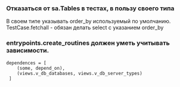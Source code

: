 
### Отказаться от sa.Tables в тестах, в пользу своего типа

В своем типе указывать order_by используемый по умолчанию.
TestCase.fetchall - обязан делать select с указанием order_by

### entrypoints.create_routines должен уметь учитывать зависимости.

```
dependences = [
    (some, depend_on),
    (views.v_db_databases, views.v_db_server_types)
 ]
```